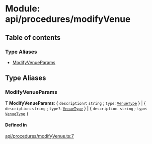 # Module: api/procedures/modifyVenue

## Table of contents

### Type Aliases

- [ModifyVenueParams](../wiki/api.procedures.modifyVenue#modifyvenueparams)

## Type Aliases

### ModifyVenueParams

Ƭ **ModifyVenueParams**: { `description?`: `string` ; `type`: [`VenueType`](../wiki/api.entities.Venue.types.VenueType)  } \| { `description`: `string` ; `type?`: [`VenueType`](../wiki/api.entities.Venue.types.VenueType)  } \| { `description`: `string` ; `type`: [`VenueType`](../wiki/api.entities.Venue.types.VenueType)  }

#### Defined in

[api/procedures/modifyVenue.ts:7](https://github.com/PolymathNetwork/polymesh-sdk/blob/31dfa0dc/src/api/procedures/modifyVenue.ts#L7)

